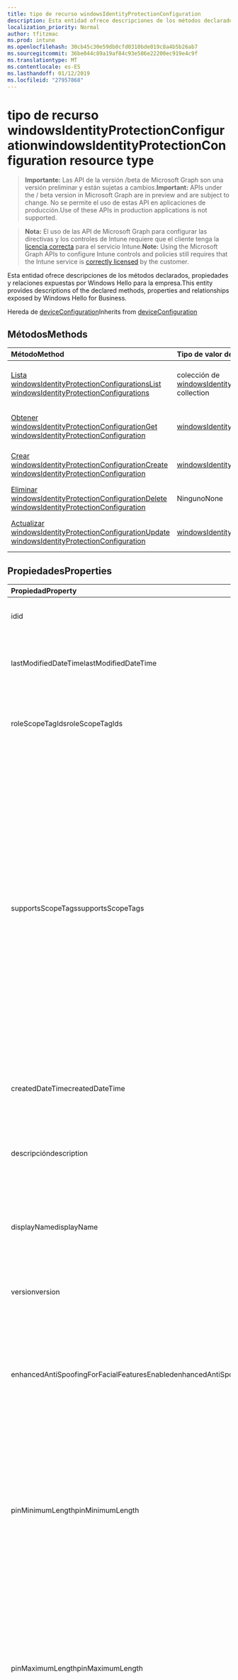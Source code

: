 ```yaml
---
title: tipo de recurso windowsIdentityProtectionConfiguration
description: Esta entidad ofrece descripciones de los métodos declarados, propiedades y relaciones expuestas por Windows Hello para la empresa.
localization_priority: Normal
author: tfitzmac
ms.prod: intune
ms.openlocfilehash: 30cb45c30e59db0cfd0310bde019c8a4b5b26ab7
ms.sourcegitcommit: 36be044c89a19af84c93e586e22200ec919e4c9f
ms.translationtype: MT
ms.contentlocale: es-ES
ms.lasthandoff: 01/12/2019
ms.locfileid: "27957868"
---
```

# <a name="windowsidentityprotectionconfiguration-resource-type"></a><span data-ttu-id="ce310-103">tipo de recurso windowsIdentityProtectionConfiguration</span><span class="sxs-lookup"><span data-stu-id="ce310-103">windowsIdentityProtectionConfiguration resource type</span></span>

> <span data-ttu-id="ce310-104">**Importante:** Las API de la versión /beta de Microsoft Graph son una versión preliminar y están sujetas a cambios.</span><span class="sxs-lookup"><span data-stu-id="ce310-104">**Important:** APIs under the / beta version in Microsoft Graph are in preview and are subject to change.</span></span> <span data-ttu-id="ce310-105">No se permite el uso de estas API en aplicaciones de producción.</span><span class="sxs-lookup"><span data-stu-id="ce310-105">Use of these APIs in production applications is not supported.</span></span>

> <span data-ttu-id="ce310-106">**Nota:** El uso de las API de Microsoft Graph para configurar las directivas y los controles de Intune requiere que el cliente tenga la [licencia correcta](https://go.microsoft.com/fwlink/?linkid=839381) para el servicio Intune.</span><span class="sxs-lookup"><span data-stu-id="ce310-106">**Note:** Using the Microsoft Graph APIs to configure Intune controls and policies still requires that the Intune service is [correctly licensed](https://go.microsoft.com/fwlink/?linkid=839381) by the customer.</span></span>

<span data-ttu-id="ce310-107">Esta entidad ofrece descripciones de los métodos declarados, propiedades y relaciones expuestas por Windows Hello para la empresa.</span><span class="sxs-lookup"><span data-stu-id="ce310-107">This entity provides descriptions of the declared methods, properties and relationships exposed by Windows Hello for Business.</span></span>

<span data-ttu-id="ce310-108">Hereda de [deviceConfiguration](../resources/intune-deviceconfig-deviceconfiguration.md)</span><span class="sxs-lookup"><span data-stu-id="ce310-108">Inherits from [deviceConfiguration](../resources/intune-deviceconfig-deviceconfiguration.md)</span></span>

## <a name="methods"></a><span data-ttu-id="ce310-109">Métodos</span><span class="sxs-lookup"><span data-stu-id="ce310-109">Methods</span></span>
|<span data-ttu-id="ce310-110">Método</span><span class="sxs-lookup"><span data-stu-id="ce310-110">Method</span></span>|<span data-ttu-id="ce310-111">Tipo de valor devuelto</span><span class="sxs-lookup"><span data-stu-id="ce310-111">Return Type</span></span>|<span data-ttu-id="ce310-112">Descripción</span><span class="sxs-lookup"><span data-stu-id="ce310-112">Description</span></span>|
|:---|:---|:---|
|[<span data-ttu-id="ce310-113">Lista windowsIdentityProtectionConfigurations</span><span class="sxs-lookup"><span data-stu-id="ce310-113">List windowsIdentityProtectionConfigurations</span></span>](../api/intune-deviceconfig-windowsidentityprotectionconfiguration-list.md)|<span data-ttu-id="ce310-114">colección de [windowsIdentityProtectionConfiguration](../resources/intune-deviceconfig-windowsidentityprotectionconfiguration.md)</span><span class="sxs-lookup"><span data-stu-id="ce310-114">[windowsIdentityProtectionConfiguration](../resources/intune-deviceconfig-windowsidentityprotectionconfiguration.md) collection</span></span>|<span data-ttu-id="ce310-115">Propiedades de la lista y relaciones de los objetos [windowsIdentityProtectionConfiguration](../resources/intune-deviceconfig-windowsidentityprotectionconfiguration.md) .</span><span class="sxs-lookup"><span data-stu-id="ce310-115">List properties and relationships of the [windowsIdentityProtectionConfiguration](../resources/intune-deviceconfig-windowsidentityprotectionconfiguration.md) objects.</span></span>|
|[<span data-ttu-id="ce310-116">Obtener windowsIdentityProtectionConfiguration</span><span class="sxs-lookup"><span data-stu-id="ce310-116">Get windowsIdentityProtectionConfiguration</span></span>](../api/intune-deviceconfig-windowsidentityprotectionconfiguration-get.md)|[<span data-ttu-id="ce310-117">windowsIdentityProtectionConfiguration</span><span class="sxs-lookup"><span data-stu-id="ce310-117">windowsIdentityProtectionConfiguration</span></span>](../resources/intune-deviceconfig-windowsidentityprotectionconfiguration.md)|<span data-ttu-id="ce310-118">Leer las propiedades y las relaciones del objeto [windowsIdentityProtectionConfiguration](../resources/intune-deviceconfig-windowsidentityprotectionconfiguration.md) .</span><span class="sxs-lookup"><span data-stu-id="ce310-118">Read properties and relationships of the [windowsIdentityProtectionConfiguration](../resources/intune-deviceconfig-windowsidentityprotectionconfiguration.md) object.</span></span>|
|[<span data-ttu-id="ce310-119">Crear windowsIdentityProtectionConfiguration</span><span class="sxs-lookup"><span data-stu-id="ce310-119">Create windowsIdentityProtectionConfiguration</span></span>](../api/intune-deviceconfig-windowsidentityprotectionconfiguration-create.md)|[<span data-ttu-id="ce310-120">windowsIdentityProtectionConfiguration</span><span class="sxs-lookup"><span data-stu-id="ce310-120">windowsIdentityProtectionConfiguration</span></span>](../resources/intune-deviceconfig-windowsidentityprotectionconfiguration.md)|<span data-ttu-id="ce310-121">Crear un nuevo objeto [windowsIdentityProtectionConfiguration](../resources/intune-deviceconfig-windowsidentityprotectionconfiguration.md) .</span><span class="sxs-lookup"><span data-stu-id="ce310-121">Create a new [windowsIdentityProtectionConfiguration](../resources/intune-deviceconfig-windowsidentityprotectionconfiguration.md) object.</span></span>|
|[<span data-ttu-id="ce310-122">Eliminar windowsIdentityProtectionConfiguration</span><span class="sxs-lookup"><span data-stu-id="ce310-122">Delete windowsIdentityProtectionConfiguration</span></span>](../api/intune-deviceconfig-windowsidentityprotectionconfiguration-delete.md)|<span data-ttu-id="ce310-123">Ninguno</span><span class="sxs-lookup"><span data-stu-id="ce310-123">None</span></span>|<span data-ttu-id="ce310-124">Elimina un [windowsIdentityProtectionConfiguration](../resources/intune-deviceconfig-windowsidentityprotectionconfiguration.md).</span><span class="sxs-lookup"><span data-stu-id="ce310-124">Deletes a [windowsIdentityProtectionConfiguration](../resources/intune-deviceconfig-windowsidentityprotectionconfiguration.md).</span></span>|
|[<span data-ttu-id="ce310-125">Actualizar windowsIdentityProtectionConfiguration</span><span class="sxs-lookup"><span data-stu-id="ce310-125">Update windowsIdentityProtectionConfiguration</span></span>](../api/intune-deviceconfig-windowsidentityprotectionconfiguration-update.md)|[<span data-ttu-id="ce310-126">windowsIdentityProtectionConfiguration</span><span class="sxs-lookup"><span data-stu-id="ce310-126">windowsIdentityProtectionConfiguration</span></span>](../resources/intune-deviceconfig-windowsidentityprotectionconfiguration.md)|<span data-ttu-id="ce310-127">Actualizar las propiedades de un objeto [windowsIdentityProtectionConfiguration](../resources/intune-deviceconfig-windowsidentityprotectionconfiguration.md) .</span><span class="sxs-lookup"><span data-stu-id="ce310-127">Update the properties of a [windowsIdentityProtectionConfiguration](../resources/intune-deviceconfig-windowsidentityprotectionconfiguration.md) object.</span></span>|

## <a name="properties"></a><span data-ttu-id="ce310-128">Propiedades</span><span class="sxs-lookup"><span data-stu-id="ce310-128">Properties</span></span>
|<span data-ttu-id="ce310-129">Propiedad</span><span class="sxs-lookup"><span data-stu-id="ce310-129">Property</span></span>|<span data-ttu-id="ce310-130">Tipo</span><span class="sxs-lookup"><span data-stu-id="ce310-130">Type</span></span>|<span data-ttu-id="ce310-131">Descripción</span><span class="sxs-lookup"><span data-stu-id="ce310-131">Description</span></span>|
|:---|:---|:---|
|<span data-ttu-id="ce310-132">id</span><span class="sxs-lookup"><span data-stu-id="ce310-132">id</span></span>|<span data-ttu-id="ce310-133">Cadena</span><span class="sxs-lookup"><span data-stu-id="ce310-133">String</span></span>|<span data-ttu-id="ce310-134">Clave de la entidad.</span><span class="sxs-lookup"><span data-stu-id="ce310-134">Key of the entity.</span></span> <span data-ttu-id="ce310-135">Heredado de [deviceConfiguration](../resources/intune-deviceconfig-deviceconfiguration.md)</span><span class="sxs-lookup"><span data-stu-id="ce310-135">Inherited from [deviceConfiguration](../resources/intune-deviceconfig-deviceconfiguration.md)</span></span>|
|<span data-ttu-id="ce310-136">lastModifiedDateTime</span><span class="sxs-lookup"><span data-stu-id="ce310-136">lastModifiedDateTime</span></span>|<span data-ttu-id="ce310-137">DateTimeOffset</span><span class="sxs-lookup"><span data-stu-id="ce310-137">DateTimeOffset</span></span>|<span data-ttu-id="ce310-138">Fecha y hora en la que se modificó el objeto por última vez.</span><span class="sxs-lookup"><span data-stu-id="ce310-138">DateTime the object was last modified.</span></span> <span data-ttu-id="ce310-139">Heredado de [deviceConfiguration](../resources/intune-deviceconfig-deviceconfiguration.md)</span><span class="sxs-lookup"><span data-stu-id="ce310-139">Inherited from [deviceConfiguration](../resources/intune-deviceconfig-deviceconfiguration.md)</span></span>|
|<span data-ttu-id="ce310-140">roleScopeTagIds</span><span class="sxs-lookup"><span data-stu-id="ce310-140">roleScopeTagIds</span></span>|<span data-ttu-id="ce310-141">Colección String</span><span class="sxs-lookup"><span data-stu-id="ce310-141">String collection</span></span>|<span data-ttu-id="ce310-142">Lista de etiquetas de ámbito para esta instancia de entidad.</span><span class="sxs-lookup"><span data-stu-id="ce310-142">List of Scope Tags for this Entity instance.</span></span> <span data-ttu-id="ce310-143">Heredado de [deviceConfiguration](../resources/intune-deviceconfig-deviceconfiguration.md)</span><span class="sxs-lookup"><span data-stu-id="ce310-143">Inherited from [deviceConfiguration](../resources/intune-deviceconfig-deviceconfiguration.md)</span></span>|
|<span data-ttu-id="ce310-144">supportsScopeTags</span><span class="sxs-lookup"><span data-stu-id="ce310-144">supportsScopeTags</span></span>|<span data-ttu-id="ce310-145">Booleano</span><span class="sxs-lookup"><span data-stu-id="ce310-145">Boolean</span></span>|<span data-ttu-id="ce310-146">Indica si la configuración del dispositivo subyacente admite la asignación de etiquetas de ámbito.</span><span class="sxs-lookup"><span data-stu-id="ce310-146">Indicates whether or not the underlying Device Configuration supports the assignment of scope tags.</span></span> <span data-ttu-id="ce310-147">No se permite la asignación a la propiedad ScopeTags cuando este valor es false y entidades no estará visibles para los usuarios con ámbito.</span><span class="sxs-lookup"><span data-stu-id="ce310-147">Assigning to the ScopeTags property is not allowed when this value is false and entities will not be visible to scoped users.</span></span> <span data-ttu-id="ce310-148">Esto se produce para las directivas de heredado creadas en Silverlight y se puede resolver por eliminar y volver a crear la directiva en el Portal de Azure.</span><span class="sxs-lookup"><span data-stu-id="ce310-148">This occurs for Legacy policies created in Silverlight and can be resolved by deleting and recreating the policy in the Azure Portal.</span></span> <span data-ttu-id="ce310-149">Esta propiedad es de sólo lectura.</span><span class="sxs-lookup"><span data-stu-id="ce310-149">This property is read-only.</span></span> <span data-ttu-id="ce310-150">Heredado de [deviceConfiguration](../resources/intune-deviceconfig-deviceconfiguration.md)</span><span class="sxs-lookup"><span data-stu-id="ce310-150">Inherited from [deviceConfiguration](../resources/intune-deviceconfig-deviceconfiguration.md)</span></span>|
|<span data-ttu-id="ce310-151">createdDateTime</span><span class="sxs-lookup"><span data-stu-id="ce310-151">createdDateTime</span></span>|<span data-ttu-id="ce310-152">DateTimeOffset</span><span class="sxs-lookup"><span data-stu-id="ce310-152">DateTimeOffset</span></span>|<span data-ttu-id="ce310-153">Fecha y hora en la que se creó el objeto.</span><span class="sxs-lookup"><span data-stu-id="ce310-153">DateTime the object was created.</span></span> <span data-ttu-id="ce310-154">Heredado de [deviceConfiguration](../resources/intune-deviceconfig-deviceconfiguration.md)</span><span class="sxs-lookup"><span data-stu-id="ce310-154">Inherited from [deviceConfiguration](../resources/intune-deviceconfig-deviceconfiguration.md)</span></span>|
|<span data-ttu-id="ce310-155">descripción</span><span class="sxs-lookup"><span data-stu-id="ce310-155">description</span></span>|<span data-ttu-id="ce310-156">Cadena</span><span class="sxs-lookup"><span data-stu-id="ce310-156">String</span></span>|<span data-ttu-id="ce310-157">Descripción proporcionada por el administrador de la configuración del dispositivo.</span><span class="sxs-lookup"><span data-stu-id="ce310-157">Admin provided description of the Device Configuration.</span></span> <span data-ttu-id="ce310-158">Heredado de [deviceConfiguration](../resources/intune-deviceconfig-deviceconfiguration.md)</span><span class="sxs-lookup"><span data-stu-id="ce310-158">Inherited from [deviceConfiguration](../resources/intune-deviceconfig-deviceconfiguration.md)</span></span>|
|<span data-ttu-id="ce310-159">displayName</span><span class="sxs-lookup"><span data-stu-id="ce310-159">displayName</span></span>|<span data-ttu-id="ce310-160">Cadena</span><span class="sxs-lookup"><span data-stu-id="ce310-160">String</span></span>|<span data-ttu-id="ce310-161">Nombre proporcionado por el administrador de la configuración del dispositivo.</span><span class="sxs-lookup"><span data-stu-id="ce310-161">Admin provided name of the device configuration.</span></span> <span data-ttu-id="ce310-162">Heredado de [deviceConfiguration](../resources/intune-deviceconfig-deviceconfiguration.md)</span><span class="sxs-lookup"><span data-stu-id="ce310-162">Inherited from [deviceConfiguration](../resources/intune-deviceconfig-deviceconfiguration.md)</span></span>|
|<span data-ttu-id="ce310-163">version</span><span class="sxs-lookup"><span data-stu-id="ce310-163">version</span></span>|<span data-ttu-id="ce310-164">Int32</span><span class="sxs-lookup"><span data-stu-id="ce310-164">Int32</span></span>|<span data-ttu-id="ce310-165">Versión de la configuración del dispositivo.</span><span class="sxs-lookup"><span data-stu-id="ce310-165">Version of the device configuration.</span></span> <span data-ttu-id="ce310-166">Heredado de [deviceConfiguration](../resources/intune-deviceconfig-deviceconfiguration.md)</span><span class="sxs-lookup"><span data-stu-id="ce310-166">Inherited from [deviceConfiguration](../resources/intune-deviceconfig-deviceconfiguration.md)</span></span>|
|<span data-ttu-id="ce310-167">enhancedAntiSpoofingForFacialFeaturesEnabled</span><span class="sxs-lookup"><span data-stu-id="ce310-167">enhancedAntiSpoofingForFacialFeaturesEnabled</span></span>|<span data-ttu-id="ce310-168">Booleano</span><span class="sxs-lookup"><span data-stu-id="ce310-168">Boolean</span></span>|<span data-ttu-id="ce310-169">Valor booleano que se usa para permitir mejorada contra la suplantación de reconocimiento de característica faciales acerca de la autenticación de Windows Hola cara.</span><span class="sxs-lookup"><span data-stu-id="ce310-169">Boolean value used to enable enhanced anti-spoofing for facial feature recognition on Windows Hello face authentication.</span></span>|
|<span data-ttu-id="ce310-170">pinMinimumLength</span><span class="sxs-lookup"><span data-stu-id="ce310-170">pinMinimumLength</span></span>|<span data-ttu-id="ce310-171">Int32</span><span class="sxs-lookup"><span data-stu-id="ce310-171">Int32</span></span>|<span data-ttu-id="ce310-172">Valor entero que establece el número mínimo de caracteres necesarios para el Windows Hello de PIN de negocio.</span><span class="sxs-lookup"><span data-stu-id="ce310-172">Integer value that sets the minimum number of characters required for the Windows Hello for Business PIN.</span></span> <span data-ttu-id="ce310-173">Los valores válidos son de 4 a 127 inclusive y menor o igual que el valor establecido para el PIN máximo.</span><span class="sxs-lookup"><span data-stu-id="ce310-173">Valid values are 4 to 127 inclusive and less than or equal to the value set for the maximum PIN.</span></span> <span data-ttu-id="ce310-174">Valores válidos 4 a 127</span><span class="sxs-lookup"><span data-stu-id="ce310-174">Valid values 4 to 127</span></span>|
|<span data-ttu-id="ce310-175">pinMaximumLength</span><span class="sxs-lookup"><span data-stu-id="ce310-175">pinMaximumLength</span></span>|<span data-ttu-id="ce310-176">Int32</span><span class="sxs-lookup"><span data-stu-id="ce310-176">Int32</span></span>|<span data-ttu-id="ce310-177">Valor entero que establece el número máximo de caracteres permitidos para el trabajo PIN.</span><span class="sxs-lookup"><span data-stu-id="ce310-177">Integer value that sets the maximum number of characters allowed for the work PIN.</span></span> <span data-ttu-id="ce310-178">Los valores válidos son de 4 a 127 inclusive y mayor o igual que el valor establecido para el PIN mínimo.</span><span class="sxs-lookup"><span data-stu-id="ce310-178">Valid values are 4 to 127 inclusive and greater than or equal to the value set for the minimum PIN.</span></span> <span data-ttu-id="ce310-179">Valores válidos 4 a 127</span><span class="sxs-lookup"><span data-stu-id="ce310-179">Valid values 4 to 127</span></span>|
|<span data-ttu-id="ce310-180">pinUppercaseCharactersUsage</span><span class="sxs-lookup"><span data-stu-id="ce310-180">pinUppercaseCharactersUsage</span></span>|[<span data-ttu-id="ce310-181">configurationUsage</span><span class="sxs-lookup"><span data-stu-id="ce310-181">configurationUsage</span></span>](../resources/intune-deviceconfig-configurationusage.md)|<span data-ttu-id="ce310-182">Este valor configura el uso de caracteres en mayúsculas en el Windows Hello para profesionales PIN.</span><span class="sxs-lookup"><span data-stu-id="ce310-182">This value configures the use of uppercase characters in the Windows Hello for Business PIN.</span></span> <span data-ttu-id="ce310-183">Los valores posibles son: `blocked`, `required` y `allowed`.</span><span class="sxs-lookup"><span data-stu-id="ce310-183">Possible values are: `blocked`, `required`, `allowed`.</span></span>|
|<span data-ttu-id="ce310-184">pinLowercaseCharactersUsage</span><span class="sxs-lookup"><span data-stu-id="ce310-184">pinLowercaseCharactersUsage</span></span>|[<span data-ttu-id="ce310-185">configurationUsage</span><span class="sxs-lookup"><span data-stu-id="ce310-185">configurationUsage</span></span>](../resources/intune-deviceconfig-configurationusage.md)|<span data-ttu-id="ce310-186">Este valor configura el uso de caracteres en minúsculas en el Windows Hello para profesionales PIN.</span><span class="sxs-lookup"><span data-stu-id="ce310-186">This value configures the use of lowercase characters in the Windows Hello for Business PIN.</span></span> <span data-ttu-id="ce310-187">Los valores posibles son: `blocked`, `required` y `allowed`.</span><span class="sxs-lookup"><span data-stu-id="ce310-187">Possible values are: `blocked`, `required`, `allowed`.</span></span>|
|<span data-ttu-id="ce310-188">pinSpecialCharactersUsage</span><span class="sxs-lookup"><span data-stu-id="ce310-188">pinSpecialCharactersUsage</span></span>|[<span data-ttu-id="ce310-189">configurationUsage</span><span class="sxs-lookup"><span data-stu-id="ce310-189">configurationUsage</span></span>](../resources/intune-deviceconfig-configurationusage.md)|<span data-ttu-id="ce310-190">Controla la capacidad de usar caracteres especiales en el Windows Hello para profesionales PIN.</span><span class="sxs-lookup"><span data-stu-id="ce310-190">Controls the ability to use special characters in the Windows Hello for Business PIN.</span></span> <span data-ttu-id="ce310-191">Los valores posibles son: `blocked`, `required` y `allowed`.</span><span class="sxs-lookup"><span data-stu-id="ce310-191">Possible values are: `blocked`, `required`, `allowed`.</span></span>|
|<span data-ttu-id="ce310-192">pinExpirationInDays</span><span class="sxs-lookup"><span data-stu-id="ce310-192">pinExpirationInDays</span></span>|<span data-ttu-id="ce310-193">Int32</span><span class="sxs-lookup"><span data-stu-id="ce310-193">Int32</span></span>|<span data-ttu-id="ce310-194">Valor entero especifica el período (en días) que se puede usar un NIP antes de que el sistema requiere que el usuario que la cambie.</span><span class="sxs-lookup"><span data-stu-id="ce310-194">Integer value specifies the period (in days) that a PIN can be used before the system requires the user to change it.</span></span> <span data-ttu-id="ce310-195">Los valores válidos son 0 a 730 inclusive.</span><span class="sxs-lookup"><span data-stu-id="ce310-195">Valid values are 0 to 730 inclusive.</span></span> <span data-ttu-id="ce310-196">Valores válidos de 0 a 730.</span><span class="sxs-lookup"><span data-stu-id="ce310-196">Valid values 0 to 730</span></span>|
|<span data-ttu-id="ce310-197">pinPreviousBlockCount</span><span class="sxs-lookup"><span data-stu-id="ce310-197">pinPreviousBlockCount</span></span>|<span data-ttu-id="ce310-198">Int32</span><span class="sxs-lookup"><span data-stu-id="ce310-198">Int32</span></span>|<span data-ttu-id="ce310-199">Controla la capacidad para impedir que los usuarios utilicen más allá de los PIN.</span><span class="sxs-lookup"><span data-stu-id="ce310-199">Controls the ability to prevent users from using past PINs.</span></span> <span data-ttu-id="ce310-200">Esto se debe establecer entre 0 y 50, ambos inclusive, y el PIN del usuario actual se incluye en ese número.</span><span class="sxs-lookup"><span data-stu-id="ce310-200">This must be set between 0 and 50, inclusive, and the current PIN of the user is included in that count.</span></span> <span data-ttu-id="ce310-201">Si se establece en 0, anterior no se almacenan los PIN.</span><span class="sxs-lookup"><span data-stu-id="ce310-201">If set to 0, previous PINs are not stored.</span></span> <span data-ttu-id="ce310-202">No se conserva el historial de PIN a través de un PIN restablecer.</span><span class="sxs-lookup"><span data-stu-id="ce310-202">PIN history is not preserved through a PIN reset.</span></span> <span data-ttu-id="ce310-203">Valores válidos de 0 a 50.</span><span class="sxs-lookup"><span data-stu-id="ce310-203">Valid values 0 to 50</span></span>|
|<span data-ttu-id="ce310-204">pinRecoveryEnabled</span><span class="sxs-lookup"><span data-stu-id="ce310-204">pinRecoveryEnabled</span></span>|<span data-ttu-id="ce310-205">Booleano</span><span class="sxs-lookup"><span data-stu-id="ce310-205">Boolean</span></span>|<span data-ttu-id="ce310-206">Valor booleano que permite a un usuario cambiar su PIN mediante el Windows Hello para servicio de recuperación de PIN de negocio.</span><span class="sxs-lookup"><span data-stu-id="ce310-206">Boolean value that enables a user to change their PIN by using the Windows Hello for Business PIN recovery service.</span></span>|
|<span data-ttu-id="ce310-207">securityDeviceRequired</span><span class="sxs-lookup"><span data-stu-id="ce310-207">securityDeviceRequired</span></span>|<span data-ttu-id="ce310-208">Booleano</span><span class="sxs-lookup"><span data-stu-id="ce310-208">Boolean</span></span>|<span data-ttu-id="ce310-209">Controla si se debe requerir un módulo de plataforma segura (TPM) para aprovisionamiento Windows Hello para la empresa.</span><span class="sxs-lookup"><span data-stu-id="ce310-209">Controls whether to require a Trusted Platform Module (TPM) for provisioning Windows Hello for Business.</span></span> <span data-ttu-id="ce310-210">Un TPM proporciona una ventaja de seguridad adicional en que los datos almacenados en él no se puede usar en otros dispositivos.</span><span class="sxs-lookup"><span data-stu-id="ce310-210">A TPM provides an additional security benefit in that data stored on it cannot be used on other devices.</span></span> <span data-ttu-id="ce310-211">Si se establece en False, todos los dispositivos pueden aprovisionar Windows Hello para la empresa, incluso si no hay un TPM utilizable.</span><span class="sxs-lookup"><span data-stu-id="ce310-211">If set to False, all devices can provision Windows Hello for Business even if there is not a usable TPM.</span></span>|
|<span data-ttu-id="ce310-212">unlockWithBiometricsEnabled</span><span class="sxs-lookup"><span data-stu-id="ce310-212">unlockWithBiometricsEnabled</span></span>|<span data-ttu-id="ce310-213">Booleano</span><span class="sxs-lookup"><span data-stu-id="ce310-213">Boolean</span></span>|<span data-ttu-id="ce310-214">Controla el uso de gestos biométricas, como cara y de huella digital, como una alternativa a la Windows Hola de PIN de negocio.</span><span class="sxs-lookup"><span data-stu-id="ce310-214">Controls the use of biometric gestures, such as face and fingerprint, as an alternative to the Windows Hello for Business PIN.</span></span>  <span data-ttu-id="ce310-215">Si se establece en False, biométricas gestos no se permite.</span><span class="sxs-lookup"><span data-stu-id="ce310-215">If set to False, biometric gestures are not allowed.</span></span> <span data-ttu-id="ce310-216">Los usuarios aún deben configurar un PIN como una copia de seguridad en caso de errores.</span><span class="sxs-lookup"><span data-stu-id="ce310-216">Users must still configure a PIN as a backup in case of failures.</span></span>|
|<span data-ttu-id="ce310-217">useCertificatesForOnPremisesAuthEnabled</span><span class="sxs-lookup"><span data-stu-id="ce310-217">useCertificatesForOnPremisesAuthEnabled</span></span>|<span data-ttu-id="ce310-218">Booleano</span><span class="sxs-lookup"><span data-stu-id="ce310-218">Boolean</span></span>|<span data-ttu-id="ce310-219">Valor booleano que permite Windows Hello para la empresa a usar certificados para autenticar los recursos locales.</span><span class="sxs-lookup"><span data-stu-id="ce310-219">Boolean value that enables Windows Hello for Business to use certificates to authenticate on-premise resources.</span></span>|
|<span data-ttu-id="ce310-220">windowsHelloForBusinessBlocked</span><span class="sxs-lookup"><span data-stu-id="ce310-220">windowsHelloForBusinessBlocked</span></span>|<span data-ttu-id="ce310-221">Booleano</span><span class="sxs-lookup"><span data-stu-id="ce310-221">Boolean</span></span>|<span data-ttu-id="ce310-222">Valor booleano que bloquea Windows Hello para la empresa como un método para iniciar sesión en Windows.</span><span class="sxs-lookup"><span data-stu-id="ce310-222">Boolean value that blocks Windows Hello for Business as a method for signing into Windows.</span></span>|

## <a name="relationships"></a><span data-ttu-id="ce310-223">Relaciones</span><span class="sxs-lookup"><span data-stu-id="ce310-223">Relationships</span></span>
|<span data-ttu-id="ce310-224">Relación</span><span class="sxs-lookup"><span data-stu-id="ce310-224">Relationship</span></span>|<span data-ttu-id="ce310-225">Tipo</span><span class="sxs-lookup"><span data-stu-id="ce310-225">Type</span></span>|<span data-ttu-id="ce310-226">Descripción</span><span class="sxs-lookup"><span data-stu-id="ce310-226">Description</span></span>|
|:---|:---|:---|
|<span data-ttu-id="ce310-227">groupAssignments</span><span class="sxs-lookup"><span data-stu-id="ce310-227">groupAssignments</span></span>|<span data-ttu-id="ce310-228">colección de [deviceConfigurationGroupAssignment](../resources/intune-deviceconfig-deviceconfigurationgroupassignment.md)</span><span class="sxs-lookup"><span data-stu-id="ce310-228">[deviceConfigurationGroupAssignment](../resources/intune-deviceconfig-deviceconfigurationgroupassignment.md) collection</span></span>|<span data-ttu-id="ce310-229">La lista de asignaciones de grupo para el perfil de configuración del dispositivo.</span><span class="sxs-lookup"><span data-stu-id="ce310-229">The list of group assignments for the device configuration profile.</span></span> <span data-ttu-id="ce310-230">Heredado de [deviceConfiguration](../resources/intune-deviceconfig-deviceconfiguration.md)</span><span class="sxs-lookup"><span data-stu-id="ce310-230">Inherited from [deviceConfiguration](../resources/intune-deviceconfig-deviceconfiguration.md)</span></span>|
|<span data-ttu-id="ce310-231">asignaciones</span><span class="sxs-lookup"><span data-stu-id="ce310-231">assignments</span></span>|<span data-ttu-id="ce310-232">Colección [deviceConfigurationAssignment](../resources/intune-deviceconfig-deviceconfigurationassignment.md)</span><span class="sxs-lookup"><span data-stu-id="ce310-232">[deviceConfigurationAssignment](../resources/intune-deviceconfig-deviceconfigurationassignment.md) collection</span></span>|<span data-ttu-id="ce310-233">La lista de tareas para el perfil de configuración del dispositivo.</span><span class="sxs-lookup"><span data-stu-id="ce310-233">The list of assignments for the device configuration profile.</span></span> <span data-ttu-id="ce310-234">Heredado de [deviceConfiguration](../resources/intune-deviceconfig-deviceconfiguration.md)</span><span class="sxs-lookup"><span data-stu-id="ce310-234">Inherited from [deviceConfiguration](../resources/intune-deviceconfig-deviceconfiguration.md)</span></span>|
|<span data-ttu-id="ce310-235">deviceStatuses</span><span class="sxs-lookup"><span data-stu-id="ce310-235">deviceStatuses</span></span>|<span data-ttu-id="ce310-236">Colección [deviceConfigurationDeviceStatus](../resources/intune-deviceconfig-deviceconfigurationdevicestatus.md)</span><span class="sxs-lookup"><span data-stu-id="ce310-236">[deviceConfigurationDeviceStatus](../resources/intune-deviceconfig-deviceconfigurationdevicestatus.md) collection</span></span>|<span data-ttu-id="ce310-237">Estado de instalación de configuración del dispositivo por dispositivo.</span><span class="sxs-lookup"><span data-stu-id="ce310-237">Device configuration installation status by device.</span></span> <span data-ttu-id="ce310-238">Heredado de [deviceConfiguration](../resources/intune-deviceconfig-deviceconfiguration.md)</span><span class="sxs-lookup"><span data-stu-id="ce310-238">Inherited from [deviceConfiguration](../resources/intune-deviceconfig-deviceconfiguration.md)</span></span>|
|<span data-ttu-id="ce310-239">userStatuses</span><span class="sxs-lookup"><span data-stu-id="ce310-239">userStatuses</span></span>|<span data-ttu-id="ce310-240">Colección [deviceConfigurationUserStatus](../resources/intune-deviceconfig-deviceconfigurationuserstatus.md)</span><span class="sxs-lookup"><span data-stu-id="ce310-240">[deviceConfigurationUserStatus](../resources/intune-deviceconfig-deviceconfigurationuserstatus.md) collection</span></span>|<span data-ttu-id="ce310-241">Estado de instalación de configuración de dispositivo por usuario.</span><span class="sxs-lookup"><span data-stu-id="ce310-241">Device configuration installation status by user.</span></span> <span data-ttu-id="ce310-242">Heredado de [deviceConfiguration](../resources/intune-deviceconfig-deviceconfiguration.md)</span><span class="sxs-lookup"><span data-stu-id="ce310-242">Inherited from [deviceConfiguration](../resources/intune-deviceconfig-deviceconfiguration.md)</span></span>|
|<span data-ttu-id="ce310-243">deviceStatusOverview</span><span class="sxs-lookup"><span data-stu-id="ce310-243">deviceStatusOverview</span></span>|[<span data-ttu-id="ce310-244">deviceConfigurationDeviceOverview</span><span class="sxs-lookup"><span data-stu-id="ce310-244">deviceConfigurationDeviceOverview</span></span>](../resources/intune-deviceconfig-deviceconfigurationdeviceoverview.md)|<span data-ttu-id="ce310-245">Información general sobre el estado de dispositivos de la configuración de dispositivo. Heredado de [deviceConfiguration](../resources/intune-deviceconfig-deviceconfiguration.md)</span><span class="sxs-lookup"><span data-stu-id="ce310-245">Device Configuration devices status overview Inherited from [deviceConfiguration](../resources/intune-deviceconfig-deviceconfiguration.md)</span></span>|
|<span data-ttu-id="ce310-246">userStatusOverview</span><span class="sxs-lookup"><span data-stu-id="ce310-246">userStatusOverview</span></span>|[<span data-ttu-id="ce310-247">deviceConfigurationUserOverview</span><span class="sxs-lookup"><span data-stu-id="ce310-247">deviceConfigurationUserOverview</span></span>](../resources/intune-deviceconfig-deviceconfigurationuseroverview.md)|<span data-ttu-id="ce310-248">Información general sobre el estado de usuarios de la configuración de dispositivo. Heredado de [deviceConfiguration](../resources/intune-deviceconfig-deviceconfiguration.md)</span><span class="sxs-lookup"><span data-stu-id="ce310-248">Device Configuration users status overview Inherited from [deviceConfiguration](../resources/intune-deviceconfig-deviceconfiguration.md)</span></span>|
|<span data-ttu-id="ce310-249">deviceSettingStateSummaries</span><span class="sxs-lookup"><span data-stu-id="ce310-249">deviceSettingStateSummaries</span></span>|<span data-ttu-id="ce310-250">Colección [settingStateDeviceSummary](../resources/intune-deviceconfig-settingstatedevicesummary.md)</span><span class="sxs-lookup"><span data-stu-id="ce310-250">[settingStateDeviceSummary](../resources/intune-deviceconfig-settingstatedevicesummary.md) collection</span></span>|<span data-ttu-id="ce310-251">Resumen de dispositivo sobre el estado de configuración de la configuración de dispositivo. Heredado de [deviceConfiguration](../resources/intune-deviceconfig-deviceconfiguration.md)</span><span class="sxs-lookup"><span data-stu-id="ce310-251">Device Configuration Setting State Device Summary Inherited from [deviceConfiguration](../resources/intune-deviceconfig-deviceconfiguration.md)</span></span>|

## <a name="json-representation"></a><span data-ttu-id="ce310-252">Representación JSON</span><span class="sxs-lookup"><span data-stu-id="ce310-252">JSON Representation</span></span>
<span data-ttu-id="ce310-253">Aquí tiene una representación JSON del recurso.</span><span class="sxs-lookup"><span data-stu-id="ce310-253">Here is a JSON representation of the resource.</span></span>
<!-- {
  "blockType": "resource",
  "keyProperty": "id",
  "@odata.type": "microsoft.graph.windowsIdentityProtectionConfiguration"
}
-->
``` json
{
  "@odata.type": "#microsoft.graph.windowsIdentityProtectionConfiguration",
  "id": "String (identifier)",
  "lastModifiedDateTime": "String (timestamp)",
  "roleScopeTagIds": [
    "String"
  ],
  "supportsScopeTags": true,
  "createdDateTime": "String (timestamp)",
  "description": "String",
  "displayName": "String",
  "version": 1024,
  "enhancedAntiSpoofingForFacialFeaturesEnabled": true,
  "pinMinimumLength": 1024,
  "pinMaximumLength": 1024,
  "pinUppercaseCharactersUsage": "String",
  "pinLowercaseCharactersUsage": "String",
  "pinSpecialCharactersUsage": "String",
  "pinExpirationInDays": 1024,
  "pinPreviousBlockCount": 1024,
  "pinRecoveryEnabled": true,
  "securityDeviceRequired": true,
  "unlockWithBiometricsEnabled": true,
  "useCertificatesForOnPremisesAuthEnabled": true,
  "windowsHelloForBusinessBlocked": true
}
```





